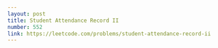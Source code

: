 ```yaml
---
layout: post
title: Student Attendance Record II
number: 552
link: https://leetcode.com/problems/student-attendance-record-ii
---
```

